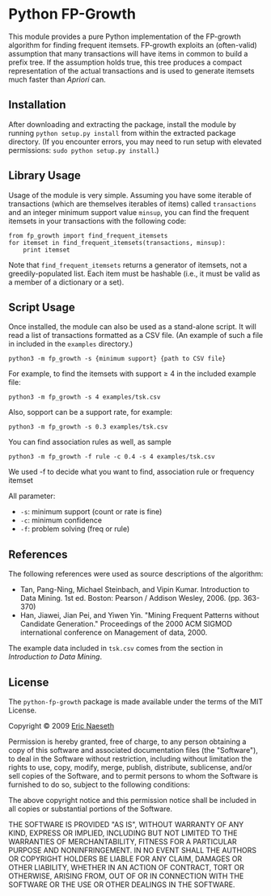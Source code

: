 Python FP-Growth
================

This module provides a pure Python implementation of the FP-growth algorithm for
finding frequent itemsets. FP-growth exploits an (often-valid) assumption that
many transactions will have items in common to build a prefix tree. If the
assumption holds true, this tree produces a compact representation of the actual
transactions and is used to generate itemsets much faster than *Apriori* can.

Installation
------------

After downloading and extracting the package, install the module by running
`python setup.py install` from within the extracted package directory. (If you
encounter errors, you may need to run setup with elevated permissions:
`sudo python setup.py install`.)

Library Usage
-------------

Usage of the module is very simple. Assuming you have some iterable of transactions (which are themselves iterables of items) called `transactions` and
an integer minimum support value `minsup`, you can find the frequent itemsets
in your transactions with the following code:

    from fp_growth import find_frequent_itemsets
    for itemset in find_frequent_itemsets(transactions, minsup):
        print itemset

Note that `find_frequent_itemsets` returns a generator of itemsets, not a
greedily-populated list. Each item must be hashable (i.e., it must be valid as
a member of a dictionary or a set).

Script Usage
------------

Once installed, the module can also be used as a stand-alone script. It will
read a list of transactions formatted as a CSV file. (An example of such a file
in included in the `examples` directory.)

    python3 -m fp_growth -s {minimum support} {path to CSV file}

For example, to find the itemsets with support ≥ 4 in the included example file:

    python3 -m fp_growth -s 4 examples/tsk.csv

Also, sopport can be a support rate, for example:

    python3 -m fp_growth -s 0.3 examples/tsk.csv

You can find association rules as well, as sample

    python3 -m fp_growth -f rule -c 0.4 -s 4 examples/tsk.csv

We used -f to decide what you want to find, association rule or frequency itemset

All parameter:
* `-s`: minimum support (count or rate is fine)
* `-c`: minimum confidence
* `-f`: problem solving (freq or rule)

References
----------

The following references were used as source descriptions of the algorithm:

- Tan, Pang-Ning, Michael Steinbach, and Vipin Kumar. Introduction to Data
  Mining. 1st ed. Boston: Pearson / Addison Wesley, 2006. (pp. 363-370) 
- Han,  Jiawei, Jian Pei, and Yiwen Yin. "Mining Frequent Patterns without
  Candidate Generation." Proceedings of the 2000 ACM SIGMOD international
  conference on Management of data, 2000.
  
The example data included in `tsk.csv` comes from the section in *Introduction
to Data Mining*.

License
-------

The `python-fp-growth` package is made available under the terms of the
MIT License.

Copyright © 2009 [Eric Naeseth][me]

Permission is hereby granted, free of charge, to any person obtaining a copy
of this software and associated documentation files (the "Software"), to deal
in the Software without restriction, including without limitation the rights
to use, copy, modify, merge, publish, distribute, sublicense, and/or sell
copies of the Software, and to permit persons to whom the Software is
furnished to do so, subject to the following conditions:

The above copyright notice and this permission notice shall be included in
all copies or substantial portions of the Software.

THE SOFTWARE IS PROVIDED "AS IS", WITHOUT WARRANTY OF ANY KIND, EXPRESS OR
IMPLIED, INCLUDING BUT NOT LIMITED TO THE WARRANTIES OF MERCHANTABILITY,
FITNESS FOR A PARTICULAR PURPOSE AND NONINFRINGEMENT. IN NO EVENT SHALL THE
AUTHORS OR COPYRIGHT HOLDERS BE LIABLE FOR ANY CLAIM, DAMAGES OR OTHER
LIABILITY, WHETHER IN AN ACTION OF CONTRACT, TORT OR OTHERWISE, ARISING FROM,
OUT OF OR IN CONNECTION WITH THE SOFTWARE OR THE USE OR OTHER DEALINGS IN
THE SOFTWARE.

[me]: http://github.com/enaeseth/
[pypi]: http://pypi.python.org/
